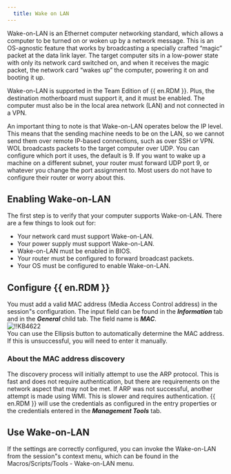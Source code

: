 ```yaml
---
  title: Wake on LAN
---
```

Wake-on-LAN is an Ethernet computer networking standard, which allows a computer to be turned on or woken up by a network message. This is an OS-agnostic feature that works by broadcasting a specially crafted “magic” packet at the data link layer. The target computer sits in a low-power state with only its network card switched on, and when it receives the magic packet, the network card “wakes up” the computer, powering it on and booting it up.  

Wake-on-LAN is supported in the Team Edition of {{ en.RDM }}. Plus, the destination motherboard must support it, and it must be enabled. The computer must also be in the local area network (LAN) and not connected in a VPN.

An important thing to note is that Wake-on-LAN operates below the IP level. This means that the sending machine needs to be on the LAN, so we cannot send them over remote IP-based connections, such as over SSH or VPN. WOL broadcasts packets to the target computer over UDP. You can configure which port it uses, the default is 9. If you want to wake up a machine on a different subnet, your router must forward UDP port 9, or whatever you change the port assignment to. Most users do not have to configure their router or worry about this.
## Enabling Wake-on-LAN
The first step is to verify that your computer supports Wake-on-LAN. There are a few things to look out for:  

* Your network card must support Wake-on-LAN.
* Your power supply must support Wake-on-LAN.
* Wake-on-LAN must be enabled in BIOS.
* Your router must be configured to forward broadcast packets.
* Your OS must be configured to enable Wake-on-LAN.
## Configure {{ en.RDM }}
You must add a valid MAC address (Media Access Control address) in the session"s configuration. The input field can be found in the ***Information*** tab and in the ***General*** child tab. The field name is ***MAC***.  
![!!KB4622](https://webdevolutions.azureedge.net/docs/en/kb/KB4622.png)  
You can use the Ellipsis button to automatically determine the MAC address. If this is unsuccessful, you will need to enter it manually.
### About the MAC address discovery
The discovery process will initially attempt to use the ARP protocol. This is fast and does not require authentication, but there are requirements on the network aspect that may not be met. If ARP was not successful, another attempt is made using WMI. This is slower and requires authentication. {{ en.RDM }} will use the credentials as configured in the entry properties or the credentials entered in the ***Management Tools*** tab.
## Use Wake-on-LAN
If the settings are correctly configured, you can invoke the Wake-on-LAN from the session"s context menu, which can be found in the Macros/Scripts/Tools - Wake-on-LAN menu.
